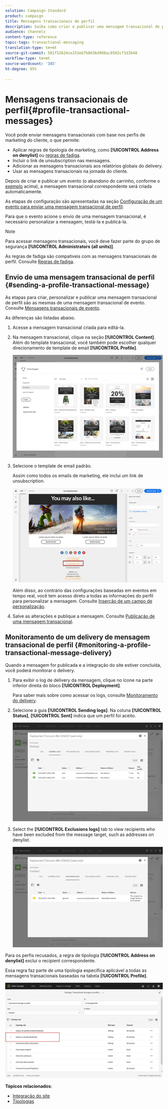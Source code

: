 ```yaml
---
solution: Campaign Standard
product: campaign
title: Mensagens transacionais de perfil
description: Saiba como criar e publicar uma mensagem transacional de perfil.
audience: channels
content-type: reference
topic-tags: transactional-messaging
translation-type: tm+mt
source-git-commit: 501f52624ce253eb7b0d36d908ac8502cf1d3b48
workflow-type: tm+mt
source-wordcount: '385'
ht-degree: 95%

---
```



# Mensagens transacionais de perfil{#profile-transactional-messages}

Você pode enviar mensagens transacionais com base nos perfis de marketing do cliente, o que permite:

* Aplicar regras de tipologia de marketing, como **[!UICONTROL Address on denylist]** ou [regras de fadiga](../../sending/using/fatigue-rules.md).
* Incluir o link de unsubscription nas mensagens.
* Adicionar as mensagens transacionais aos relatórios globais do delivery.
* Usar as mensagens transacionais na jornada do cliente.

Depois de criar e publicar um evento (o abandono do carrinho, conforme o [exemplo](../../channels/using/getting-started-with-transactional-msg.md#transactional-messaging-operating-principle) acima), a mensagem transacional correspondente será criada automaticamente.

As etapas de configuração são apresentadas na seção [Configuração de um evento para enviar uma mensagem transacional de perfil](../../administration/using/configuring-transactional-messaging.md#use-case--configuring-an-event-to-send-a-transactional-message).

Para que o evento acione o envio de uma mensagem transacional, é necessário personalizar a mensagem, testá-la e publicá-la.

>[!NOTE]
>
>Para acessar mensagens transacionais, você deve fazer parte do grupo de segurança **[!UICONTROL Administrators (all units)]**.
>
>As regras de fadiga são compatíveis com as mensagens transacionais de perfil. Consulte [Regras de fadiga](../../sending/using/fatigue-rules.md).

## Envio de uma mensagem transacional de perfil {#sending-a-profile-transactional-message}

As etapas para criar, personalizar e publicar uma mensagem transacional de perfil são as mesmas de uma mensagem transacional de evento. Consulte [Mensagens transacionais de evento](../../channels/using/event-transactional-messages.md).

As diferenças são listadas abaixo.

1. Acesse a mensagem transacional criada para editá-la.
1. Na mensagem transacional, clique na seção **[!UICONTROL Content]**. Além do template transacional, você também pode escolher qualquer direcionamento de template de email **[!UICONTROL Profile]**.

   ![](assets/message-center_marketing_templates.png)

1. Selecione o template de email padrão.

   Assim como todos os emails de marketing, ele inclui um link de unsubscription.

   ![](assets/message-center_marketing_perso_unsubscription.png)

   Além disso, ao contrário das configurações baseadas em eventos em tempo real, você tem acesso direto a todas as informações do perfil para personalizar a mensagem. Consulte [Inserção de um campo de personalização](../../designing/using/personalization.md#inserting-a-personalization-field).

1. Salve as alterações e publique a mensagem. Consulte [Publicação de uma mensagem transacional](../../channels/using/event-transactional-messages.md#publishing-a-transactional-message).

## Monitoramento de um delivery de mensagem transacional de perfil {#monitoring-a-profile-transactional-message-delivery}

Quando a mensagem for publicada e a integração do site estiver concluída, você poderá monitorar o delivery.

1. Para exibir o log de delivery da mensagem, clique no ícone na parte inferior direita do bloco **[!UICONTROL Deployment]**.

   Para saber mais sobre como acessar os logs, consulte [Monitoramento do delivery](../../sending/using/monitoring-a-delivery.md).

1. Selecione a guia **[!UICONTROL Sending logs]**. Na coluna **[!UICONTROL Status]**, **[!UICONTROL Sent]** indica que um perfil foi aceito.

   ![](assets/message-center_marketing_sending_logs.png)

1. Select the **[!UICONTROL Exclusions logs]** tab to view recipients who have been excluded from the message target, such as addresses on denylist.

   ![](assets/message-center_marketing_exclusion_logs.png)

Para os perfis recusados, a regra de tipologia **[!UICONTROL Address on denylist]** exclui o recipient correspondente.

Essa regra faz parte de uma tipologia específica aplicável a todas as mensagens transacionais baseadas na tabela **[!UICONTROL Profile]**.

![](assets/message-center_marketing_typology.png)

**Tópicos relacionados**:

* [Integração do site](../../administration/using/configuring-transactional-messaging.md#integrating-the-triggering-of-the-event-in-a-website)
* [Tipologias](../../sending/using/about-typology-rules.md)
